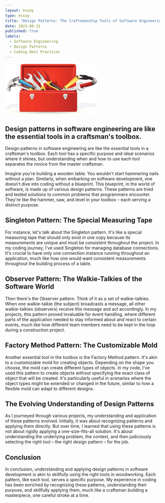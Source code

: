 ```yaml
---
layout: essay
type: essay
title: "Design Patterns: The Craftsmanship Tools of Software Engineering"
date: 2023-08-31
published: true
labels:
  - Software Engineering
  - Design Patterns
  - Coding Best Practices
---
```


<img width="300px" class="rounded float-start pe-4" src="../img/design-patterns/design-patterns.jpg">

## Design patterns in software engineering are like the essential tools in a craftsman's toolbox.

Design patterns in software engineering are like the essential tools in a craftsman's toolbox. Each tool has a specific purpose and ideal scenarios where it shines, but understanding when and how to use each tool separates the novice from the master craftsman.

Imagine you're building a wooden table. You wouldn't start hammering nails without a plan. Similarly, when embarking on software development, one doesn't dive into coding without a blueprint. This blueprint, in the world of software, is made up of various design patterns. These patterns are tried and tested solutions to common problems that programmers encounter. They're like the hammer, saw, and level in your toolbox – each serving a distinct purpose.

## Singleton Pattern: The Special Measuring Tape

For instance, let's talk about the Singleton pattern. It's like a special measuring tape that should only exist in one copy because its measurements are unique and must be consistent throughout the project. In my coding journey, I've used Singleton for managing database connections. It's crucial to have only one connection instance running throughout an application, much like how one would want consistent measurements throughout the building process of a table.

## Observer Pattern: The Walkie-Talkies of the Software World

Then there's the Observer pattern. Think of it as a set of walkie-talkies. When one walkie-talkie (the subject) broadcasts a message, all other walkie-talkies (observers) receive this message and act accordingly. In my projects, this pattern proved invaluable for event handling, where different parts of the application needed to stay informed about and react to certain events, much like how different team members need to be kept in the loop during a construction project.

## Factory Method Pattern: The Customizable Mold

Another essential tool in the toolbox is the Factory Method pattern. It's akin to a customizable mold for creating objects. Depending on the shape you choose, the mold can create different types of objects. In my code, I've used this pattern to create objects without specifying the exact class of object that will be created. It's particularly useful in scenarios where the object types might be extended or changed in the future, similar to how a flexible mold can adapt to different designs.

## The Evolving Understanding of Design Patterns

As I journeyed through various projects, my understanding and application of these patterns evolved. Initially, it was about recognizing patterns and applying them directly. But over time, I learned that using these patterns is not about rigidly applying a one-size-fits-all solution. It's about understanding the underlying problem, the context, and then judiciously selecting the right tool – the right design pattern – for the job.

## Conclusion

In conclusion, understanding and applying design patterns in software development is akin to skillfully using the right tools in woodworking. Each pattern, like each tool, serves a specific purpose. My experience in coding has been enriched by recognizing these patterns, understanding their purpose, and skillfully applying them, much like a craftsman building a masterpiece, one careful stroke at a time.
